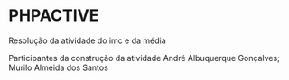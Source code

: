 # PHPACTIVE
Resolução da atividade do imc e da média

Participantes da construção da atividade
André Albuquerque Gonçalves;
Murilo Almeida dos Santos

